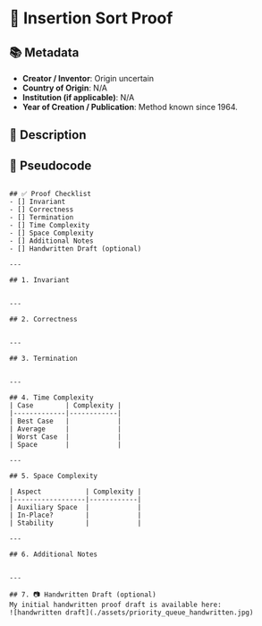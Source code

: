 # 📝 Insertion Sort Proof

## 📚 Metadata
- **Creator / Inventor**: Origin uncertain
- **Country of Origin**: N/A
- **Institution (if applicable)**: N/A 
- **Year of Creation / Publication**: Method known since 1964. 

## 📝 Description


## 📝 Pseudocode


```

## ✅ Proof Checklist
- [] Invariant  
- [] Correctness  
- [] Termination  
- [] Time Complexity  
- [] Space Complexity  
- [] Additional Notes  
- [] Handwritten Draft (optional)  

---

## 1. Invariant


---

## 2. Correctness


---

## 3. Termination


---

## 4. Time Complexity
| Case        | Complexity |
|-------------|------------|
| Best Case   |            |
| Average     |            |
| Worst Case  |            |
| Space       |            |

---

## 5. Space Complexity

| Aspect           | Complexity |
|------------------|------------|
| Auxiliary Space  |            |
| In-Place?        |            |
| Stability        |            |

---

## 6. Additional Notes


---

## 7. 📷 Handwritten Draft (optional)
My initial handwritten proof draft is available here:  
![handwritten draft](./assets/priority_queue_handwritten.jpg)